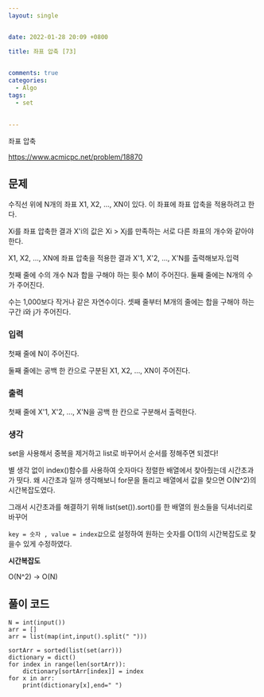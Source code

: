 ```yaml
---
layout: single


date: 2022-01-28 20:09 +0800

title: 좌표 압축 [73]

  
comments: true
categories: 
  - Algo
tags: 
  - set
  

---
```


좌표 압축

https://www.acmicpc.net/problem/18870

## 문제

수직선 위에 N개의 좌표 X1, X2, ..., XN이 있다. 이 좌표에 좌표 압축을 적용하려고 한다.

Xi를 좌표 압축한 결과 X'i의 값은 Xi > Xj를 만족하는 서로 다른 좌표의 개수와 같아야 한다.

X1, X2, ..., XN에 좌표 압축을 적용한 결과 X'1, X'2, ..., X'N를 출력해보자.입력

첫째 줄에 수의 개수 N과 합을 구해야 하는 횟수 M이 주어진다. 둘째 줄에는 N개의 수가 주어진다. 

수는 1,000보다 작거나 같은 자연수이다. 셋째 줄부터 M개의 줄에는 합을 구해야 하는 구간 i와 j가 주어진다.



### 입력

첫째 줄에 N이 주어진다.

둘째 줄에는 공백 한 칸으로 구분된 X1, X2, ..., XN이 주어진다.


### 출력

첫째 줄에 X'1, X'2, ..., X'N을 공백 한 칸으로 구분해서 출력한다.



### 생각

set을 사용해서 중복을 제거하고 list로 바꾸어서 순서를 정해주면 되겠다!



별 생각 없이 index()함수를 사용하여 숫자마다 정렬한 배열에서 찾아줬는데 시간초과가 떳다. 왜 시간초과 일까 생각해보니 for문을 돌리고 배열에서 값을 찾으면 O(N^2)의 시간복잡도였다. 



그래서 시간초과를 해결하기 위해 list(set()).sort()를 한 배열의 원소들을 딕셔너리로 바꾸어 

`key = 숫자 , value = index값`으로 설정하여 원하는 숫자를 O(1)의 시간복잡도로 찾을수 있게 수정하였다. 



**시간복잡도**

O(N^2) -> O(N)



## 풀이 코드

```
N = int(input())
arr = []
arr = list(map(int,input().split(" ")))

sortArr = sorted(list(set(arr)))
dictionary = dict()
for index in range(len(sortArr)):
    dictionary[sortArr[index]] = index
for x in arr:
    print(dictionary[x],end=" ")

```